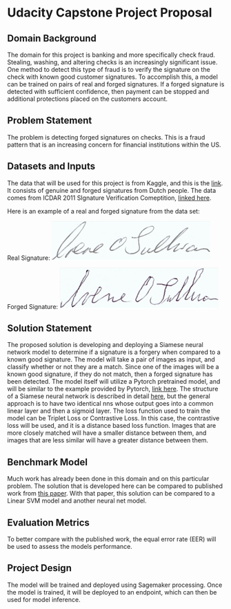 # Udacity Capstone Project Proposal

## Domain Background
The domain for this project is banking and more specifically check fraud.  Stealing, washing, and altering checks is an increasingly significant issue.  One method to detect this type of fraud is to verify the signature on the check with known good customer signatures.  To accomplish this, a model can be trained on pairs of real and forged signatures.  If a forged signature is detected with sufficient confidence, then payment can be stopped and additional protections placed on the customers account.

## Problem Statement
The problem is detecting forged signatures on checks.  This is a fraud pattern that is an increasing concern for financial institutions within the US. 

## Datasets and Inputs
The data that will be used for this project is from Kaggle, and this is the [link](https://www.kaggle.com/datasets/robinreni/signature-verification-dataset).  It consists of genuine and forged signatures from Dutch people.  The data comes from ICDAR 2011 SIgnature Verification Comeptition, [linked here](http://www.iapr-tc11.org/mediawiki/index.php/ICDAR_2011_Signature_Verification_Competition_(SigComp2011)).

Here is an example of a real and forged signature from the data set:

Real Signature: 
![real_signature](./attachments/real_signature.png)

Forged Signature: 
![forged_signature](./attachments/forged_signature.png)

## Solution Statement
The proposed solution is developing and deploying a Siamese neural network model to determine if a signature is a forgery when compared to a known good signature.  The model will take a pair of images as input, and classify whether or not they are a match.  Since one of the images will be a known good signature, if they do not match, then a forged signature has been detected. The model itself will utilize a Pytorch pretrained model, and will be similar to the example provided by Pytorch, [link here](https://github.com/pytorch/examples/tree/main/siamese_network).  The structure of a Siamese neural network is described in detail [here](https://en.wikipedia.org/wiki/Siamese_neural_network), but the general approach is to have two identical nns whose output goes into a common linear layer and then a sigmoid layer.  The loss function used to train the model can be Triplet Loss or Contrastive Loss.  In this case, the contrastive loss will be used, and it is a distance based loss function.  Images that are more closely matched will have a smaller distance between them, and images that are less similar will have a greater distance between them.

## Benchmark Model
Much work has already been done in this domain and on this particular problem.  The solution that is developed here can be compared to published work from [this paper](https://arxiv.org/pdf/1705.05787.pdf).  With that paper, this solution can be compared to a Linear SVM model and another neural net model.  

## Evaluation Metrics
To better compare with the published work, the equal error rate (EER) will be used to assess the models performance.  

## Project Design
The model will be trained and deployed using Sagemaker processing.  Once the model is trained, it will be deployed to an endpoint, which can then be used for model inference. 
